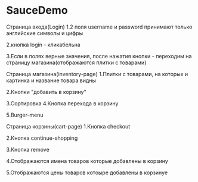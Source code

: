 # SauceDemo
Страница входа(Login)
1.2 поля username и password принимают только английские символы и цифры

2.кнопка login - кликабельна

3.Если в полях верные значения, после нажатия кнопки - переходим на страницу магазина(отображаются плитки с товарами)

Страница магазина(inventory-page)
1.Плитки с товарами, на которых и картинка и название товара видны

2.Кнопки "добавить в корзину"

3.Сортировка
4.Кнопка перехода в корзину

5.Burger-menu

Страница корзины(сart-page)
1.Кнопка checkout

2.Кнопка continue-shopping

3.Кнопка remove

4.Отображаются имена товаров которые добавлены в корзину

5.Отображаются цены товаров котоыре добавлены в корзинуe
